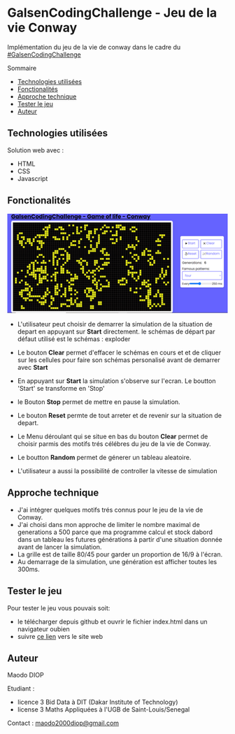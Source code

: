 # GalsenCodingChallenge - Jeu de la vie Conway

Implémentation du jeu de la vie de conway dans le cadre du [#GalsenCodingChallenge](https://twitter.com/eliaswalyba/status/1724460346155340047)

Sommaire
- [Technologies utilisées](#Technologies-utilisées)
- [Fonctionalités](#Fonctionalités)
- [Approche technique](#Approche-technique)
- [Tester le jeu](#tester-le-jeu)
- [Auteur](#auteur)

## Technologies utilisées

Solution web avec : 

- HTML
- CSS 
- Javascript

## Fonctionalités

![alt text](docs/screenshoot.PNG)

- L'utilisateur peut choisir de demarrer la simulation de la situation de depart en appuyant sur **Start** directement. le schémas de départ par défaut utilisé est le schémas : exploder

- Le bouton **Clear** permet d'effacer le schémas en cours et et de cliquer sur les cellules pour faire son schémas personalisé avant de demarrer avec **Start**

- En appuyant sur **Start** la simulation s'observe sur l'ecran. Le boutton 'Start' se transforme en 'Stop'

- le Bouton **Stop** permet de mettre en pause la simulation.

- Le bouton **Reset** permte de tout arreter et de revenir sur la situation de depart.

- Le Menu déroulant qui se situe en bas du bouton **Clear** permet de choisir parmis des motifs trés célébres du jeu de la vie de Conway.

- Le boutton **Random** permet de génerer un tableau aleatoire.

- L'utilisateur a aussi la possibilité de controller la vitesse de simulation


## Approche technique

- J'ai intégrer quelques motifs trés connus pour le jeu de la vie de Conway.
- J'ai choisi dans mon approche de limiter le nombre maximal de generations a 500 parce que ma programme calcul
et stock dabord dans un tableau les futures générations à partir d'une situation donnée avant de lancer la simulation.
- La grille est de taille 80/45 pour garder un proportion de 16/9 à l'écran.
- Au demarrage de la simulation, une génération est afficher toutes les 300ms.

## Tester le jeu

Pour tester le jeu vous pouvais soit:
- le télécharger depuis github et ouvrir le fichier index.html dans un navigateur oubien
- suivre [ce lien](https://game-of-life-Conway-sn-dev.netlify.app/) vers le site web

## Auteur

Maodo DIOP

Etudiant :
- licence 3 Bid Data à DIT (Dakar Institute of Technology)
- license 3 Maths Appliquées à l'UGB de Saint-Louis/Senegal

Contact : maodo2000diop@gmail.com